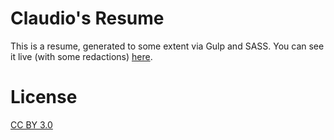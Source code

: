 # Claudio's Resume

This is a resume, generated to some extent via Gulp and SASS. You can see it live (with some redactions) [here](http://claudiopro.github.io/resume/).

# License

[CC BY 3.0](http://creativecommons.org/licenses/by/3.0/legalcode)
